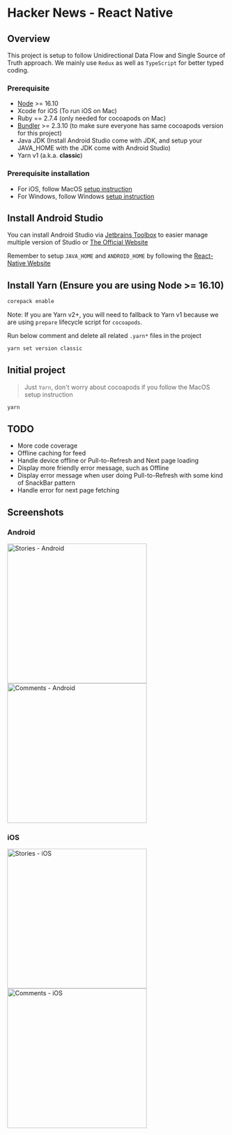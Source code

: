 # Hacker News - React Native

## Overview

This project is setup to follow Unidirectional Data Flow and Single Source of Truth approach.
We mainly use `Redux` as well as `TypeScript` for better typed coding.

### Prerequisite

- [Node](https://nodejs.org/en/) >= 16.10
- Xcode for iOS (To run iOS on Mac)
- Ruby == 2.7.4 (only needed for cocoapods on Mac)
- [Bundler](https://bundler.io/) >= 2.3.10 (to make sure everyone has same cocoapods version for this project)
- Java JDK (Install Android Studio come with JDK, and setup your JAVA_HOME with the JDK come with Android Studio)
- Yarn v1 (a.k.a. **classic**)

### Prerequisite installation

- For iOS, follow MacOS [setup instruction](./.docs/SETUP_MACOS.md)
- For Windows, follow Windows [setup instruction](./.docs/SETUP_WINDOWS.md)

## Install Android Studio

You can install Android Studio via [Jetbrains Toolbox](https://www.jetbrains.com/lp/toolbox/) to easier manage multiple version of Studio or [The Official Website](https://developer.android.com/studio)

Remember to setup `JAVA_HOME` and `ANDROID_HOME` by following the [React-Native Website](https://reactnative.dev/docs/environment-setup)

## Install Yarn (Ensure you are using Node >= 16.10)

```sh
corepack enable
```

Note: If you are Yarn v2+, you will need to fallback to Yarn v1 because we are using `prepare` lifecycle script for `cocoapods`.

Run below comment and delete all related `.yarn*` files in the project

```sh
yarn set version classic
```

## Initial project

> Just `Yarn`, don't worry about cocoapods if you follow the MacOS setup instruction

```sh
yarn
```

## TODO

- More code coverage
- Offline caching for feed
- Handle device offline or Pull-to-Refresh and Next page loading
- Display more friendly error message, such as Offline
- Display error message when user doing Pull-to-Refresh with some kind of SnackBar pattern
- Handle error for next page fetching

## Screenshots

### Android

<img src="screenshots/android-stories.png" width="320" alt="Stories - Android">
<img src="screenshots/android-comments.png" width="320" alt="Comments - Android">

### iOS

<img src="screenshots/ios-stories.png" width="320" alt="Stories - iOS">
<img src="screenshots/ios-comments.png" width="320" alt="Comments - iOS">
